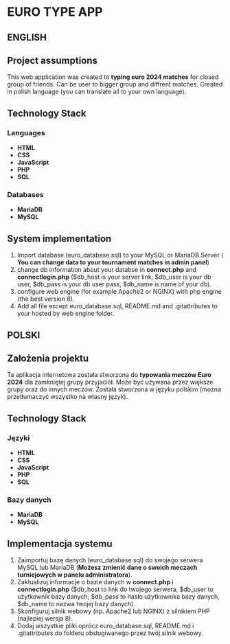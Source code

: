 # EURO TYPE APP

## ENGLISH

## Project assumptions

This web application was created to **typing euro 2024 matches** for closed group of friends. Can be user to bigger group and diffrent matches. Created in polish language (you can translate all to your own language). 

## Technology Stack

### Languages

- **HTML**
- **CSS**
- **JavaScript**
- **PHP**
- **SQL**

### Databases

- **MariaDB**
- **MySQL**

## System implementation

1. Import database (euro_database.sql) to your MySQL or MariaDB Server ( **You can change data to your tournament matches in admin panel**)
2. change db information about your databse in **connect.php** and **connectlogin.php** ($db_host is your server link, $db_user is your db user, $db_pass is your db user pass, $db_name is name of your db).
3. configure web engine (for example Apache2 or NGINX) with php engine (the best version 8).
4. Add all file except euro_database.sql, README.md and .gitattributes to your hosted by web engine folder.
   
## POLSKI

## Założenia projektu
Ta aplikacja internetowa została stworzona do **typowania meczów Euro 2024** dla zamkniętej grupy przyjaciół. Może być używana przez większe grupy oraz do innych meczów. Została stworzona w języku polskim (można przetłumaczyć wszystko na własny język).

## Technology Stack

### Języki

- **HTML**
- **CSS**
- **JavaScript**
- **PHP**
- **SQL**

### Bazy danych
- **MariaDB**
- **MySQL**

## Implementacja systemu

1. Zaimportuj bazę danych (euro_database.sql) do swojego serwera MySQL lub MariaDB (**Możesz zmienić dane o swoich meczach turniejowych w panelu administratora**).
2. Zaktualizuj informacje o bazie danych w **connect.php** i **connectlogin.php** ($db_host to link do twojego serwera, $db_user to użytkownik bazy danych, $db_pass to hasło użytkownika bazy danych, $db_name to nazwa twojej bazy danych).
3. Skonfiguruj silnik webowy (np. Apache2 lub NGINX) z silnikiem PHP (najlepiej wersja 8).
4. Dodaj wszystkie pliki oprócz euro_database.sql, README.md i .gitattributes do folderu obsługiwanego przez twój silnik webowy.
